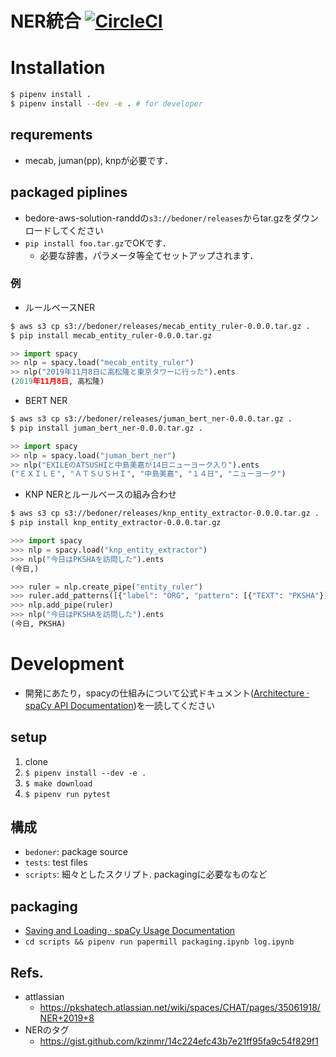 # NER統合 [![CircleCI](https://circleci.com/gh/PKSHATechnology/bedore-ner.svg?style=svg&circle-token=d27152116259f09d7e229ee7d5ad5f095989fc7d)](https://circleci.com/gh/PKSHATechnology/bedore-ner)

# Installation

```bash
$ pipenv install .
$ pipenv install --dev -e . # for developer
```

## requrements

- mecab, juman(pp), knpが必要です．

## packaged piplines

- bedore-aws-solution-randdの`s3://bedoner/releases`からtar.gzをダウンロードしてください
- `pip install foo.tar.gz`でOKです．
	- 必要な辞書，パラメータ等全てセットアップされます．

### 例

- ルールベースNER

```bash
$ aws s3 cp s3://bedoner/releases/mecab_entity_ruler-0.0.0.tar.gz .
$ pip install mecab_entity_ruler-0.0.0.tar.gz
```
```python
>> import spacy
>> nlp = spacy.load("mecab_entity_ruler")
>> nlp("2019年11月8日に高松隆と東京タワーに行った").ents
(2019年11月8日, 高松隆)
```

- BERT NER

```bash
$ aws s3 cp s3://bedoner/releases/juman_bert_ner-0.0.0.tar.gz .
$ pip install juman_bert_ner-0.0.0.tar.gz .
```
```python
>> import spacy
>> nlp = spacy.load("juman_bert_ner")
>> nlp("EXILEのATSUSHIと中島美嘉が14日ニューヨーク入り").ents
("ＥＸＩＬＥ", "ＡＴＳＵＳＨＩ", "中島美嘉", "１４日", "ニューヨーク")
```

- KNP NERとルールベースの組み合わせ

```bash
$ aws s3 cp s3://bedoner/releases/knp_entity_extractor-0.0.0.tar.gz .
$ pip install knp_entity_extractor-0.0.0.tar.gz
```
```python
>>> import spacy
>>> nlp = spacy.load("knp_entity_extractor")
>>> nlp("今日はPKSHAを訪問した").ents
(今日,)

>>> ruler = nlp.create_pipe("entity_ruler")
>>> ruler.add_patterns([{"label": "ORG", "pattern": [{"TEXT": "PKSHA"}]}])
>>> nlp.add_pipe(ruler)
>>> nlp("今日はPKSHAを訪問した").ents
(今日, PKSHA)
```

# Development

- 開発にあたり，spacyの仕組みについて公式ドキュメント([Architecture · spaCy API Documentation](https://spacy.io/api))を一読してください

## setup

1. clone
2. `$ pipenv install --dev -e .`
3. `$ make download`
4. `$ pipenv run pytest`

## 構成

- `bedoner`: package source
- `tests`: test files
- `scripts`: 細々としたスクリプト. packagingに必要なものなど

## packaging

- [Saving and Loading · spaCy Usage Documentation](https://spacy.io/usage/saving-loading)
- `cd scripts && pipenv run papermill packaging.ipynb log.ipynb`


## Refs.

- attlassian 
	- https://pkshatech.atlassian.net/wiki/spaces/CHAT/pages/35061918/NER+2019+8
- NERのタグ
	- https://gist.github.com/kzinmr/14c224efc43b7e21ff95fa9c54f829f1
